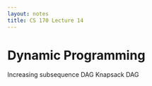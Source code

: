 ```yaml
---
layout: notes
title: CS 170 Lecture 14
---
```


# Dynamic Programming

Increasing subsequence DAG
Knapsack DAG
